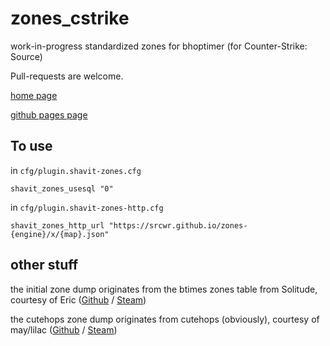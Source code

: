 # zones_cstrike
work-in-progress standardized zones for bhoptimer (for Counter-Strike: Source)

Pull-requests are welcome.

[home page](https://github.com/srcwr/zones-cstrike)

[github pages page](https://srcwr.github.io/zones-cstrike/)

## To use
in `cfg/plugin.shavit-zones.cfg`
```
shavit_zones_usesql "0"
```
in `cfg/plugin.shavit-zones-http.cfg`
```
shavit_zones_http_url "https://srcwr.github.io/zones-{engine}/x/{map}.json"
```

## other stuff
the initial zone dump originates from the btimes zones table from Solitude, courtesy of Eric ([Github]( https://github.com/ecsr) / [Steam](https://steamcommunity.com/id/-eric))

the cutehops zone dump originates from cutehops (obviously), courtesy of may/lilac ([Github](https://github.com/lilac1337) / [Steam](https://steamcommunity.com/profiles/76561198955846348))

